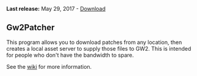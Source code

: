 **Last release:** May 29, 2017 - [Download](https://github.com/Healix/Gw2Patcher/blob/master/Gw2Patcher/bin/Release/Gw2Patcher.exe?raw=true)

## Gw2Patcher
This program allows you to download patches from any location, then creates a local asset server to supply those files to GW2. This is intended for people who don't have the bandwidth to spare.

See the [wiki](https://github.com/Healix/Gw2Patcher/wiki) for more information.
